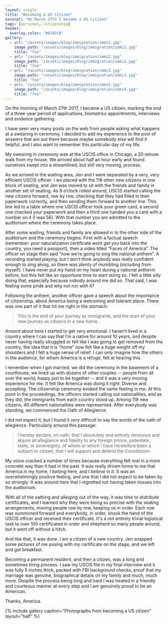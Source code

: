 ```yaml
---
layout: single
title: "Becoming a US Citizen"
excerpt: "On March 27th I became a US citizen"
tags: [personal, citizenship]
header:
  overlay_color: "#0192CA"
gallery:
  - url: "/assets/images/blog/immigration/immi1.jpg"
    image_path: "/assets/images/blog/immigration/immi1.jpg"
    title: "foo"
  - url: "/assets/images/blog/immigration/immi2.jpg"
    image_path: "/assets/images/blog/immigration/immi2.jpg"
    title: "foo"
  - url: "/assets/images/blog/immigration/immi3.jpg"
    image_path: "/assets/images/blog/immigration/immi3.jpg"
    title: "foo"
  - url: "/assets/images/blog/immigration/immi4.jpg"
    image_path: "/assets/images/blog/immigration/immi4.jpg"
    title: "foo"
---
```


On the morning of March 27th 2017, I became a US citizen, marking the
end of a three-year period of applications, biometrics appointments,
interviews and evidence gathering.

I have seen very many posts on the web from people asking what happens
at a swearing in ceremony.  I decided to add my experience to the pool
of answers that are out there because maybe somebody else will find it
helpful, and I also want to remember this particular day of my life.

My swearing in ceremony was at the USCIS office in Chicago, a 20
minute walk from my house.  We arrived about half an hour early and
found ourselves swept into a streamlined, but still very moving,
process.

As we arrived in the waiting area, Jen and I were separated by a very,
very efficient USCIS officer: I ws placed with the 118 other new
citizens in one block of seating, and Jen was moved to sit with the
friends and family in another set of seating.  As 9 o’clock rolled
around, USCIS started calling the new citizens forward, row by row,
checking that they had filled in their paperwork correctly, and then
sending them forward to another line.  This line led to a table where
one USCIS officer took your green card, a second one checked your
paperwork and then a third one handed you a card with a number on it
(I was 56).  With that number you are admitted to the auditorium where
the ceremony takes place.

After some waiting, friends and family are allowed in to the other
side of the auditorium and the ceremony begins.  First with a factual
speech (remember: your naturalization certificate wont get you back
into the country, you need a passport), then a video titled “Faces of
America”.  The officer on stage then said “now we’re going to sing the
national anthem”.  A recording started playing, but I don’t think
anybody was really confident enough to sing along, so there was plenty
of mumbling (including from myself).  I have never put my hand on my
heart during a national antherm before, but this felt like an
opportune time to start doing so.  I felt a little silly doing that,
especially because nobody around me did so.  That said, I was feeling
some pride and why not run with it?

Following the anthem, another officer gave a speech about the
importance of citizenship, about America being a welcoming and
tolerant place.  There was one part of it that hit me right in the
stomach:

> This is the end of your journey as immigrants, and the start of your
> new journey as citizens in a new home.

Around about here I started to get very emotional.  I haven’t lived in
a country where I can say that I’m a native for around 10 years, and
despite never having really struggled or felt like I was going to get
removed from the country, the idea that it is “home” now felt like a
huge weight off my shoulders and I felt a huge sense of relief.  I can
only imagine how the others in the audience, for whom America is a
refuge, felt at hearing this.

I remember when I got married, we did the ceremony in the basement of
a courthouse, we lined up with dozens of other couples -- people from
all over the world, happy just to be together -- and it was a very
moving experience for me.  It felt like America was doing it *right*:
Diverse and accepting.  The citizenship ceremony evoked the same
feeling in me.  At this point in the proceedings, the officers started
calling out nationalities, and as they did, the immigrants from each
country stood up.  Among 119 new citizens, 40 different nationalities
were represented.  After everybody was standing, we commenced the Oath
of Allegience.

I did not expect it, but I found it *very* difficult to say the words
of the oath of allegience.  Particularly around this passage:

> I hereby declare, on oath, that I absolutely and entirely renounce
> and abjure all allegiance and fidelity to any foreign prince,
> potentate, state, or sovereignty, of whom or which I have heretofore
> been a subject or citizen; that I will support and defend the
> Constitution

My voice cracked a number of times because everything felt *real* in a
more concrete way than it had in the past.  It was really driven home
to me that America *is* my home, I *belong* here, and I *believe* in
it.  It was an overwhelmingly positive feeling, and one that I did not
expect to be taken by so strongly.  It was around here that I
regretted not having taken tissues into the auditorium.

With all of the oathing and alleiging out of the way, it was time to
distribute certificates, and I learned why they were being so precise
with the seating arrangements, moving people row by row, keeping us in
order.  Each row was summoned forward and everybody, in order, shook
the hand of the USCIS officer and received their certificate.  It's a
not entirely trivial logistical task to over 100 certificated in order
and shepherd so many people around, but it went off without a hitch.

And like that, it was done.  I am a citizen of a new country.  Jen
snapped some pictures of me posing with my certificate on the stage,
and we left and got breakfast.

Becoming a permanent resident, and then a citizen, was a long and
sometimes tiring process.  I saw my USCIS file in my final interview
and it was fully 5 inches thick, packed with FBI background checks,
proof that my marriage was genuine, biographical details on my family
and much, much more.  Despite the process being long and hard I was
treated in a friendly and courteous manner at every step and I am
genuinely proud to be an American.

Thanks, America.

{% include gallery caption="Photographs from becoming a US citizen" layout="half" %}

